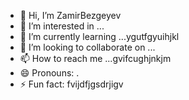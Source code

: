 - 👋 Hi, I’m ZamirBezgeyev
- 👀 I’m interested in ...
- 🌱 I’m currently learning ...ygutfgyuihjkl
- 💞️ I’m looking to collaborate on ...
- 📫 How to reach me ...gvifcughjnkjm
- 😄 Pronouns: .
- ⚡ Fun fact: fvijdfjgsdrjigv
<!---
ZamirBezgeyev/ZamirBezgeyev is a ✨ special ✨ repository because its `README.md` (this file) appears on your GitHub profile.
You can click the Preview link to take a look at your changes.
--->
